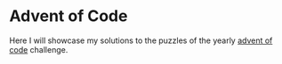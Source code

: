 # Advent of Code

Here I will showcase my solutions to the puzzles of the yearly [advent of code](https://adventofcode.com) challenge.